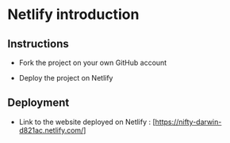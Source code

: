 # Netlify introduction

## Instructions

* Fork the project on your own GitHub account

* Deploy the project on Netlify

## Deployment

* Link to the website deployed on Netlify : [https://nifty-darwin-d821ac.netlify.com/]
